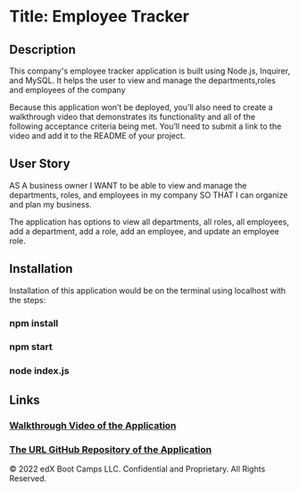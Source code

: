 # Title: Employee Tracker


## Description

This company's employee tracker application is built using Node.js, Inquirer, and MySQL.
It helps the user to view and manage the departments,roles and employees of the company

Because this application won’t be deployed, you’ll also need to create a walkthrough video that demonstrates its functionality and all of the following acceptance criteria being met. You’ll need to submit a link to the video and add it to the README of your project.



## User Story

AS A business owner
I WANT to be able to view and manage the departments, roles, and employees in my company
SO THAT I can organize and plan my business.

The application has options to view all departments, all roles, all employees, add a department, add a role, add an employee, and update an employee role.



## Installation

Installation of this application would be on the terminal using localhost with the steps:
### npm install
### npm start
### node index.js



## Links

### [Walkthrough Video of the Application]()

### [The URL GitHub Repository of the Application](https://github.com/Tesfa8186/SQL-Challenge)



© 2022 edX Boot Camps LLC. Confidential and Proprietary. All Rights Reserved.
